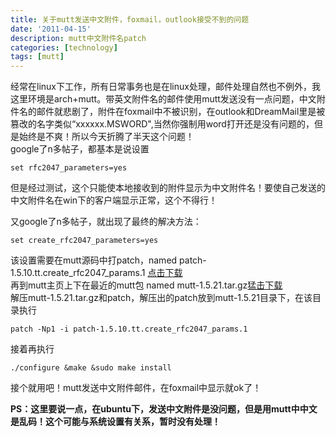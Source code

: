 ```yaml
---
title: 关于mutt发送中文附件，foxmail，outlook接受不到的问题
date: '2011-04-15'
description: mutt中文附件名patch
categories: [technology]
tags: [mutt]
---
```


经常在linux下工作，所有日常事务也是在linux处理，邮件处理自然也不例外，我这里环境是arch+mutt。带英文附件名的邮件使用mutt发送没有一点问题，中文附件名的邮件就悲剧了，附件在foxmail中不被识别，在outlook和DreamMail里是被篡改的名字类似“xxxxxx.MSWORD",当然你强制用word打开还是没有问题的，但是始终是不爽！所以今天折腾了半天这个问题！    
google了n多帖子，都基本是说设置

    set rfc2047_parameters=yes
    
但是经过测试，这个只能使本地接收到的附件显示为中文附件名！要使自己发送的中文附件名在win下的客户端显示正常，这个不得行！   

又google了n多帖子，就出现了最终的解决方法：

    set create_rfc2047_parameters=yes
    
该设置需要在mutt源码中打patch，named patch-1.5.10.tt.create_rfc2047_params.1 [点击下载](http://www.emaillab.org/mutt/1.5.10/patch-1.5.10.tt.create_rfc2047_params.1.gz)    
再到mutt主页上下在最近的mutt包 named mutt-1.5.21.tar.gz[猛击下载](ftp://ftp.mutt.org/mutt/devel/mutt-1.5.21.tar.gz)    
解压mutt-1.5.21.tar.gz和patch，解压出的patch放到mutt-1.5.21目录下，在该目录执行

    patch -Np1 -i patch-1.5.10.tt.create_rfc2047_params.1

接着再执行

    ./configure &make &sudo make install
    
接个就用吧！mutt发送中文附件邮件，在foxmail中显示就ok了！

**PS：这里要说一点，在ubuntu下，发送中文附件是没问题，但是用mutt中中文是乱码！这个可能与系统设置有关系，暂时没有处理！**
